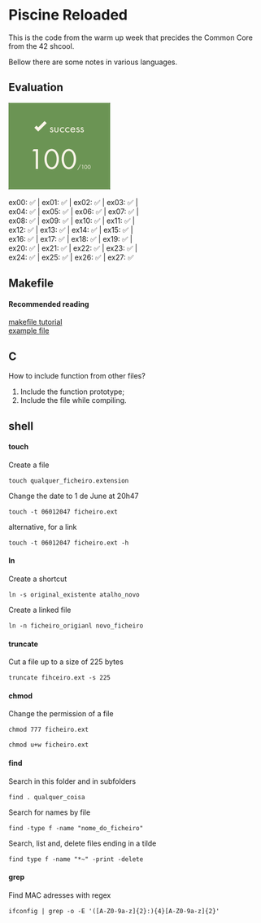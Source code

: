 # Piscine Reloaded
This is the code from the warm up week that precides the Common Core from the 42 shcool.

Bellow there are some notes in various languages.

## Evaluation
<picture>
  <img alt="Shows the number 100." src=2024-10-19_at_15-01-25C-piscine-reloaded.png>
</picture>

ex00: :white_check_mark: | ex01: :white_check_mark: | ex02: :white_check_mark: | ex03: :white_check_mark: | <br>ex04: :white_check_mark: | ex05: :white_check_mark: | ex06: :white_check_mark: | ex07: :white_check_mark: | <br>ex08: :white_check_mark: | ex09: :white_check_mark: | ex10: :white_check_mark: | ex11: :white_check_mark: | <br>ex12: :white_check_mark: | ex13: :white_check_mark: | ex14: :white_check_mark: | ex15: :white_check_mark: | <br>ex16: :white_check_mark: | ex17: :white_check_mark: | ex18: :white_check_mark: | ex19: :white_check_mark: | <br>ex20: :white_check_mark: | ex21: :white_check_mark: | ex22: :white_check_mark: | ex23: :white_check_mark: | <br>ex24: :white_check_mark: | ex25: :white_check_mark: | ex26: :white_check_mark: | ex27: :white_check_mark:

## Makefile
#### Recommended reading
[makefile tutorial](https://makefiletutorial.com/)<br>
[example file](https://cs.yale.edu/homes/aspnes/classes/223/examples/usingMake/Makefile)

## C
How to include function from other files?
1. Include the function prototype;
2. Include the file while compiling.

## shell
#### touch
Create a file
```shell
touch qualquer_ficheiro.extension
```

Change the date to 1 de June at 20h47
```shell
touch -t 06012047 ficheiro.ext
```

alternative, for a link
```shell
touch -t 06012047 ficheiro.ext -h
```

#### ln
Create a shortcut
```shell
ln -s original_existente atalho_novo
```

Create a linked file
```shell
ln -n ficheiro_origianl novo_ficheiro
```

#### truncate
Cut a file up to a size of 225 bytes
```shell
truncate fihceiro.ext -s 225
```

#### chmod
Change the permission of a file
```shell
chmod 777 ficheiro.ext
```
```shell
chmod u+w ficheiro.ext
```

#### find
Search in this folder and in subfolders
```shell
find . qualquer_coisa
```

Search for names by file
```shell
find -type f -name "nome_do_ficheiro"
```

Search, list and, delete files ending in a tilde
```shell
find type f -name "*~" -print -delete
```

#### grep
Find MAC adresses with regex
```shell
ifconfig | grep -o -E '([A-Z0-9a-z]{2}:){4}[A-Z0-9a-z]{2}'
```
